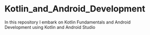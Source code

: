 # Kotlin_and_Android_Development
In this repository I embark on Kotlin Fundamentals and Android Development using Kotlin and Android Studio
